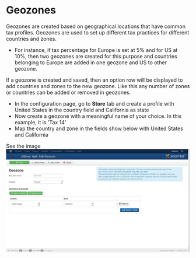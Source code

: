 # Geozones

Geozones are created based on geographical locations that have common tax profiles. Geozones are used to set up different tax practices for different countries and zones.
* For instance, if tax percentage for Europe is set at 5% and for US at 10%, then two geozones are created for this purpose and countries belonging to Europe are added in one geozone and US to other geozone.

If a geozone is created and saved, then an option row will be displayed to add countries and zones to the new geozone. Like this any number of zones or countries can be added or removed in geozones.

* In the configuration page, go to **Store** tab and create a profile with United States in the country field and California as state
* Now create a geozone with a meaningful name of your choice. In this example, it is 'Tax 14'
* Map the country and zone in the fields show below with United States and California

See the image
![Geozone](./assets/images/Geozone.png)
